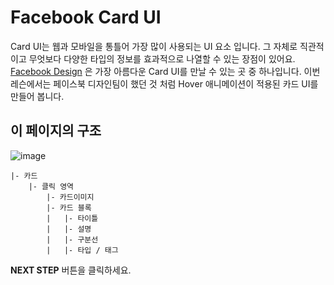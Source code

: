 # Facebook Card UI

Card UI는 웹과 모바일을 통틀어 가장 많이 사용되는 UI 요소 입니다. 그 자체로 직관적이고 무엇보다 다양한 타입의 정보를 효과적으로 나열할 수 있는 장점이 있어요. [Facebook Design][1] 은 가장 아름다운 Card UI를 만날 수 있는 곳 중 하나입니다. 이번 레슨에서는 페이스북 디자인팀이 했던 것 처럼 Hover 애니메이션이 적용된 카드 UI를 만들어 봅니다. 



## **이 페이지의 구조**

![image](https://res.cloudinary.com/dyiqg9qhi/image/upload/v1532609841/wire/img-wire-06.jpg)

```
|- 카드
    |- 클릭 영역
        |- 카드이미지
        |- 카드 블록
        |   |- 타이틀
        |   |- 설명
        |   |- 구분선
        |   |- 타입 / 태그
```



**NEXT STEP** 버튼을 클릭하세요.



[1]:https://facebook.design/